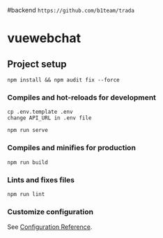 #backend `https://github.com/b1team/trada`
# vuewebchat

## Project setup
```
npm install && npm audit fix --force
```

### Compiles and hot-reloads for development
```
cp .env.template .env
change API_URL in .env file

npm run serve 
```

### Compiles and minifies for production
```
npm run build
```

### Lints and fixes files
```
npm run lint
```

### Customize configuration
See [Configuration Reference](https://cli.vuejs.org/config/).
